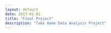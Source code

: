 ```yaml
---
layout: default
date: 2017-01-01
title: "Final Project"
description: "Take Home Data Analysis Project" 
---
```

